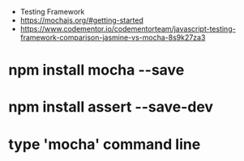 
 * Testing Framework
 * https://mochajs.org/#getting-started
 * https://www.codementor.io/codementorteam/javascript-testing-framework-comparison-jasmine-vs-mocha-8s9k27za3

# npm install mocha --save
# npm install assert --save-dev

# type 'mocha' command line
